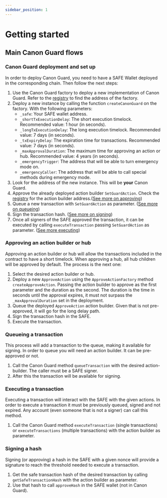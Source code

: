 ```yaml
---
sidebar_position: 1
---
```


# Getting started

## Main Canon Guard flows

### Canon Guard deployment and set up

In order to deploy Canon Guard, you need to have a SAFE Wallet deployed in the corresponding chain. Then follow the next steps:

1) Use the Canon Guard factory to deploy a new implementation of Canon Guard. Refer to the [registry](./registry.md) to find the address of the factory.
2) Deploy a new instance by calling the function `createCanonGuard` on the factory. With the following parameters:
    - `_safe`: Your SAFE wallet address.
    - `_shortTxExecutionDelay`: The short execution timelock. Recommended value: 1 hour (in seconds).
    - `_longTxExecutionDelay`: The long execution timelock. Recommended value: 7 days (in seconds).
    - `_txExpiryDelay`: The expiration time for transactions. Recommended value: 7 days (in seconds).
    - `_maxApprovalDuration`: The maximum time for approving an action or hub. Recommended value: 4 years (in seconds).
    - `_emergencyTrigger`: The address that will be able to turn emergency mode on.
    - `_emergencyCaller`: The address that will be able to call special methods during emergency mode.
3) Look for the address of the new instance. This will be **your** Canon Guard.
4) Approve the already deployed action builder `SetGuardAction`. Check the [registry](./registry.md) for the action builder address.([See more on approving](#approving-an-action-builder-or-hub))
5) Queue a new transaction with `SetGuardAction` as parameter. ([See more on queueing](#queueing-a-transaction))
6) Sign the transaction hash. ([See more on signing](#signing-a-hash))
7) Once all signers of the SAFE approved the transaction, it can be executed by calling `executeTransaction` passing `SetGuardAction` as parameter. ([See more executing](#executing-a-transaction))

### Approving an action builder or hub

Approving an action builder or hub will allow the transactions included in the contract to have a short timelock. When approving a hub, all hub children will be approved by default. The process is the next one:

1) Select the desired action builder or hub.
2) Deploy a new `ApproveAction` using the `ApproveActionFactory` method `createApproveAction`. Passing the action builder to approve as the first parameter and the duration as the second. The duration is the time in seconds until the approval expires, it must not surpass the `_maxApprovalDuration` set in the deployment.
3) Queue the deployed `ApproveAction` action builder. Given that is not pre-approved, it will go for the long delay path.
4) Sign the transaction hash in the SAFE.
5) Execute the transaction.

### Queueing a transaction

This process will add a transaction to the queue, making it available for signing. In order to queue you will need an action builder. It can be pre-approved or not.

1) Call the Canon Guard method `queueTransaction` with the desired action-builder. The caller must be a SAFE signer.
2) After this the transaction will be available for signing.

### Executing a transaction

Executing a transaction will interact with the SAFE with the given actions. In order to execute a transaction it must be previously queued, signed and not expired. Any account (even someone that is not a signer) can call this method.

1) Call the Canon Guard method `executeTransaction` (single transactions) or `executeTransactions` (multiple transactions) with the action builder as parameter.

### Signing a hash

Signing (or approving) a hash in the SAFE with a given nonce will provide a signature to reach the threshold needed to execute a transaction.

1) Get the safe transaction hash of the desired transaction by calling `getSafeTransactionHash` with the action builder as parameter.
2) Use that hash to call `approveHash` in the SAFE wallet (not in Canon Guard).
